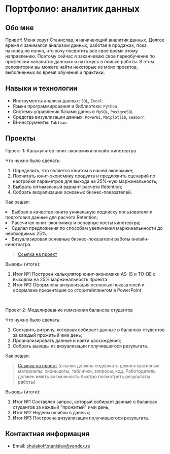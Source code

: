# Портфолио: аналитик данных

## Обо мне 

Привет! Меня зовут Станислав, я начинающий аналитик данных. 
Долгое время я занимался анализом данных, работая в продажах, пока наконец не понял, что хочу посвятить все свое время этому направлению. Поэтому сейчас я заканчиваю свое переобучение по профессии «аналитик данных» и нахожусь в поиске работы.
В этом репозитории вы можете найти некоторые из моих проектов, выполненных во время обучения и практики.
<br>

## Навыки и технологии
- Инструменты анализа данных: ``SQL``, ``Excel``: 
- Языки программирования и библиотеки: ``Python``
- Системы управления базами данных: ``MySQL``, ``PostgreSQL``
- Средства визуализации данных: ``PowerBi``, ``Matplotlib``, ``seaborn``
- BI-инструменты: ``Tableau``

## Проекты
<p> Проект 1: Калькулятор юнит-экономики онлайн-кинотеатра</p>
<p>Что нужно было сделать:<p>
<ol>
  <li>Определить, что является юнитом в нашей экономике;</li>
  <li>Посчитать юнит-экономику продукта и предложить сценарий по настройке параметров для выхода на 25%-ную маржинальность;</li>
  <li>Выбрать оптимальный вариант расчета Retention;</1i>
  <li>Собрать визуализации основных бизнес-показателей.</1i>
</ol>

<p>Как решал:
<li> Выбрал в качестве юнита уникальную подписку пользователя и подготовил данные для расчета Retention;
<li> Рассчитал юнит-экономику и основные косты кинотеатра;
<li> Сделал предложения по способам увеличения маржинальнности до необходимых 25%;
<li> Визуализировал основные бизнес-показатели работы онлайн-кинотеатра.
<p>


> <a href="https://https://github.com/StanislavShulakov/StanislavShulakov/tree/main/%D0%9F%D1%80%D0%BE%D0%B5%D0%BA%D1%82%201">Ссылка на проект</a>

<p>Выводы (итоги):<p>
<ol>
  <li>Итог №1 Построен калькулятор юнит-экономики AS-IS и TO-BE с выходом на 25% маржинальность проекта</li>
  <li>Итог №2 Оформлена визуализация основных показателей и оформлена презентация со сторитейллингом в PowerPoint </li>
</ol>
<br> 


<p>Проект 2: Моделирование изменения балансов студентов</p> 
<p>Что нужно было сделать:<p>
<ol>
  <li>Составить витрину, котораая собирает данные о балансах студентов за каждый прожитый ими день;</li>
  <li>Проанализировать данные и найти расхождения;</li>
  <li>Cобрать выводы из визуализации получившегося результата.
</ol>

<p>Как решал: <p>

> <a href="https://github.com/Skyproportfolio/data-analytics-5month/blob/main/Проект%205.xlsx">Ссылка на проект</a>
(ссылка должна содержать демонстративные материалы: скриншоты, таблички, запросы, код. Работодатель должен иметь возможность быстро посмотреть результаты работы)
 
 <p>Выводы (итоги):<p>
<ol>
  <li>Итог №1 Составлен запрос, который собирает данные о балансах студентов за каждый "прожитый" ими день;</li>
  <li>Итог №2 Нйдены ошибки в данных;</li>
  <li>Итог №3 Построена визуализация получившегося результата.</li>
</ol>

## Контактная информация
- Email: shulakoff.stanislav@yandex.ru
